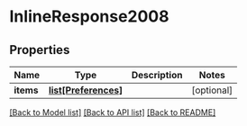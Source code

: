 # InlineResponse2008

## Properties
Name | Type | Description | Notes
------------ | ------------- | ------------- | -------------
**items** | [**list[Preferences]**](Preferences.md) |  | [optional] 

[[Back to Model list]](../README.md#documentation-for-models) [[Back to API list]](../README.md#documentation-for-api-endpoints) [[Back to README]](../README.md)

